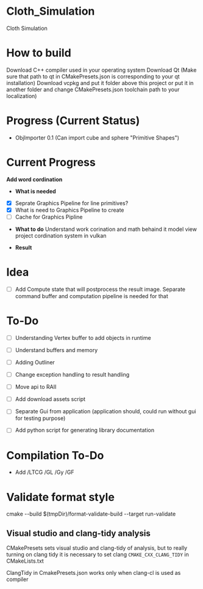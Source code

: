 # Cloth_Simulation
Cloth Simulation



# How to build
Download C++ compiler used in your operating system
Download Qt (Make sure that path to qt in CMakePresets.json is corresponding to your qt installation)
Download vcpkg and put it folder above this project or put it in another folder and change CMakePresets.json toolchain path to your localization)




# Progress (Current Status)
* ObjImporter 0.1 (Can import cube and sphere "Primitive Shapes")


# Current Progress
**Add word cordination**

- **What is needed**
- [x] Seprate Graphics Pipeline for line primitives?
- [x] What is need to Graphics Pipeline to create
- [ ] Cache for Graphics Pipline

- **What to do**
 Understand work corination and math behaind it
 model view project
 cordination system in vulkan

- **Result**



# Idea
- [ ] Add Compute state that will postprocess the result image. Separate command buffer and computation pipeline is needed for that

# To-Do
- [ ] Understanding Vertex buffer to add objects in runtime
- [ ] Understand buffers and memory
- [ ] Adding Outliner
- [ ] Change exception handling to result handling
- [ ] Move api to RAII


- [ ] Add download assets script
- [ ] Separate Gui from application (application should, could run without gui for testing purpose)
- [ ] Add python script for generating library documentation




# Compilation To-Do
* Add /LTCG	/GL /Gy /GF



# Validate format style
cmake --build $(tmpDir)/format-validate-build --target run-validate




## Visual studio and clang-tidy analysis

CMakePresets sets visual studio and clang-tidy of analysis, but to really turning on clang tidy it is necessary to set clang ```CMAKE_CXX_CLANG_TIDY``` in CMakeLists.txt

ClangTidy in CmakePresets.json works only when clang-cl is used as compiler